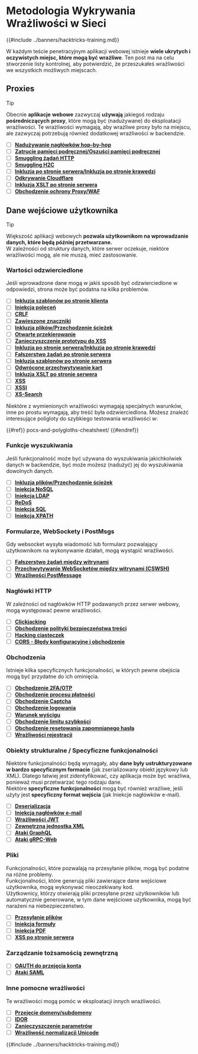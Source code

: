 # Metodologia Wykrywania Wrażliwości w Sieci

{{#include ../banners/hacktricks-training.md}}

W każdym teście penetracyjnym aplikacji webowej istnieje **wiele ukrytych i oczywistych miejsc, które mogą być wrażliwe**. Ten post ma na celu stworzenie listy kontrolnej, aby potwierdzić, że przeszukałeś wrażliwości we wszystkich możliwych miejscach.

## Proxies

> [!TIP]
> Obecnie **aplikacje** **webowe** zazwyczaj **używają** jakiegoś rodzaju **pośredniczących** **proxy**, które mogą być (nadużywane) do eksploatacji wrażliwości. Te wrażliwości wymagają, aby wrażliwe proxy było na miejscu, ale zazwyczaj potrzebują również dodatkowej wrażliwości w backendzie.

- [ ] [**Nadużywanie nagłówków hop-by-hop**](abusing-hop-by-hop-headers.md)
- [ ] [**Zatrucie pamięci podręcznej/Oszuści pamięci podręcznej**](cache-deception/index.html)
- [ ] [**Smuggling żądań HTTP**](http-request-smuggling/)
- [ ] [**Smuggling H2C**](h2c-smuggling.md)
- [ ] [**Inkluzja po stronie serwera/Inkluzja po stronie krawędzi**](server-side-inclusion-edge-side-inclusion-injection.md)
- [ ] [**Odkrywanie Cloudflare**](../network-services-pentesting/pentesting-web/uncovering-cloudflare.md)
- [ ] [**Inkluzja XSLT po stronie serwera**](xslt-server-side-injection-extensible-stylesheet-language-transformations.md)
- [ ] [**Obchodzenie ochrony Proxy/WAF**](proxy-waf-protections-bypass.md)

## **Dane wejściowe użytkownika**

> [!TIP]
> Większość aplikacji webowych **pozwala użytkownikom na wprowadzanie danych, które będą później przetwarzane.**\
> W zależności od struktury danych, które serwer oczekuje, niektóre wrażliwości mogą, ale nie muszą, mieć zastosowanie.

### **Wartości odzwierciedlone**

Jeśli wprowadzone dane mogą w jakiś sposób być odzwierciedlone w odpowiedzi, strona może być podatna na kilka problemów.

- [ ] [**Inkluzja szablonów po stronie klienta**](client-side-template-injection-csti.md)
- [ ] [**Iniekcja poleceń**](command-injection.md)
- [ ] [**CRLF**](crlf-0d-0a.md)
- [ ] [**Zawieszone znaczniki**](dangling-markup-html-scriptless-injection/index.html)
- [ ] [**Inkluzja plików/Przechodzenie ścieżek**](file-inclusion/index.html)
- [ ] [**Otwarte przekierowanie**](open-redirect.md)
- [ ] [**Zanieczyszczenie prototypu do XSS**](deserialization/nodejs-proto-prototype-pollution/index.html#client-side-prototype-pollution-to-xss)
- [ ] [**Inkluzja po stronie serwera/Inkluzja po stronie krawędzi**](server-side-inclusion-edge-side-inclusion-injection.md)
- [ ] [**Fałszerstwo żądań po stronie serwera**](ssrf-server-side-request-forgery/index.html)
- [ ] [**Inkluzja szablonów po stronie serwera**](ssti-server-side-template-injection/index.html)
- [ ] [**Odwrócone przechwytywanie kart**](reverse-tab-nabbing.md)
- [ ] [**Inkluzja XSLT po stronie serwera**](xslt-server-side-injection-extensible-stylesheet-language-transformations.md)
- [ ] [**XSS**](xss-cross-site-scripting/index.html)
- [ ] [**XSSI**](xssi-cross-site-script-inclusion.md)
- [ ] [**XS-Search**](xs-search/index.html)

Niektóre z wymienionych wrażliwości wymagają specjalnych warunków, inne po prostu wymagają, aby treść była odzwierciedlona. Możesz znaleźć interesujące poligloty do szybkiego testowania wrażliwości w:

{{#ref}}
pocs-and-polygloths-cheatsheet/
{{#endref}}

### **Funkcje wyszukiwania**

Jeśli funkcjonalność może być używana do wyszukiwania jakichkolwiek danych w backendzie, być może możesz (nadużyć) jej do wyszukiwania dowolnych danych.

- [ ] [**Inkluzja plików/Przechodzenie ścieżek**](file-inclusion/index.html)
- [ ] [**Iniekcja NoSQL**](nosql-injection.md)
- [ ] [**Iniekcja LDAP**](ldap-injection.md)
- [ ] [**ReDoS**](regular-expression-denial-of-service-redos.md)
- [ ] [**Iniekcja SQL**](sql-injection/index.html)
- [ ] [**Iniekcja XPATH**](xpath-injection.md)

### **Formularze, WebSockety i PostMsgs**

Gdy websocket wysyła wiadomość lub formularz pozwalający użytkownikom na wykonywanie działań, mogą wystąpić wrażliwości.

- [ ] [**Fałszerstwo żądań między witrynami**](csrf-cross-site-request-forgery.md)
- [ ] [**Przechwytywanie WebSocketów między witrynami (CSWSH)**](websocket-attacks.md)
- [ ] [**Wrażliwości PostMessage**](postmessage-vulnerabilities/index.html)

### **Nagłówki HTTP**

W zależności od nagłówków HTTP podawanych przez serwer webowy, mogą występować pewne wrażliwości.

- [ ] [**Clickjacking**](clickjacking.md)
- [ ] [**Obchodzenie polityki bezpieczeństwa treści**](content-security-policy-csp-bypass/index.html)
- [ ] [**Hacking ciasteczek**](hacking-with-cookies/index.html)
- [ ] [**CORS - Błędy konfiguracyjne i obchodzenie**](cors-bypass.md)

### **Obchodzenia**

Istnieje kilka specyficznych funkcjonalności, w których pewne obejścia mogą być przydatne do ich ominięcia.

- [ ] [**Obchodzenie 2FA/OTP**](2fa-bypass.md)
- [ ] [**Obchodzenie procesu płatności**](bypass-payment-process.md)
- [ ] [**Obchodzenie Captcha**](captcha-bypass.md)
- [ ] [**Obchodzenie logowania**](login-bypass/index.html)
- [ ] [**Warunek wyścigu**](race-condition.md)
- [ ] [**Obchodzenie limitu szybkości**](rate-limit-bypass.md)
- [ ] [**Obchodzenie resetowania zapomnianego hasła**](reset-password.md)
- [ ] [**Wrażliwości rejestracji**](registration-vulnerabilities.md)

### **Obiekty strukturalne / Specyficzne funkcjonalności**

Niektóre funkcjonalności będą wymagały, aby **dane były ustrukturyzowane w bardzo specyficznym formacie** (jak zserializowany obiekt językowy lub XML). Dlatego łatwiej jest zidentyfikować, czy aplikacja może być wrażliwa, ponieważ musi przetwarzać tego rodzaju dane.\
Niektóre **specyficzne funkcjonalności** mogą być również wrażliwe, jeśli użyty jest **specyficzny format wejścia** (jak Iniekcje nagłówków e-mail).

- [ ] [**Deserializacja**](deserialization/index.html)
- [ ] [**Iniekcja nagłówków e-mail**](email-injections.md)
- [ ] [**Wrażliwości JWT**](hacking-jwt-json-web-tokens.md)
- [ ] [**Zewnętrzna jednostka XML**](xxe-xee-xml-external-entity.md)
- [ ] [**Ataki GraphQL**](../network-services-pentesting/pentesting-web/graphql.md)
- [ ] [**Ataki gRPC-Web**](grpc-web-pentest.md)

### Pliki

Funkcjonalności, które pozwalają na przesyłanie plików, mogą być podatne na różne problemy.\
Funkcjonalności, które generują pliki zawierające dane wejściowe użytkownika, mogą wykonywać nieoczekiwany kod.\
Użytkownicy, którzy otwierają pliki przesyłane przez użytkowników lub automatycznie generowane, w tym dane wejściowe użytkownika, mogą być narażeni na niebezpieczeństwo.

- [ ] [**Przesyłanie plików**](file-upload/index.html)
- [ ] [**Iniekcja formuły**](formula-csv-doc-latex-ghostscript-injection.md)
- [ ] [**Iniekcja PDF**](xss-cross-site-scripting/pdf-injection.md)
- [ ] [**XSS po stronie serwera**](xss-cross-site-scripting/server-side-xss-dynamic-pdf.md)

### **Zarządzanie tożsamością zewnętrzną**

- [ ] [**OAUTH do przejęcia konta**](oauth-to-account-takeover.md)
- [ ] [**Ataki SAML**](saml-attacks/index.html)

### **Inne pomocne wrażliwości**

Te wrażliwości mogą pomóc w eksploatacji innych wrażliwości.

- [ ] [**Przejęcie domeny/subdomeny**](domain-subdomain-takeover.md)
- [ ] [**IDOR**](idor.md)
- [ ] [**Zanieczyszczenie parametrów**](parameter-pollution.md)
- [ ] [**Wrażliwość normalizacji Unicode**](unicode-injection/index.html)

{{#include ../banners/hacktricks-training.md}}
